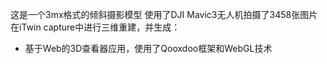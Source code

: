 这是一个3mx格式的倾斜摄影模型
使用了DJI Mavic3无人机拍摄了3458张图片
在iTwin capture中进行三维重建，并生成：
- 基于Web的3D查看器应用，使用了Qooxdoo框架和WebGL技术